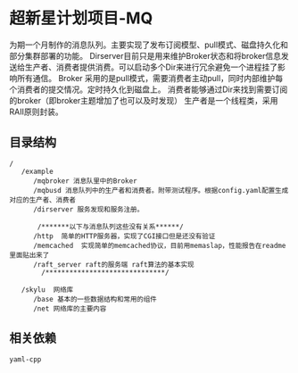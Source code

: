 # 超新星计划项目-MQ 
为期一个月制作的消息队列。主要实现了发布订阅模型、pull模式、磁盘持久化和部分集群部署的功能。
Dirserver目前只是用来维护Broker状态和将broker信息发送给生产者、消费者提供消费。可以启动多个Dir来进行冗余避免一个进程挂了影响所有通信。
Broker 采用的是pull模式，需要消费者主动pull，同时内部维护每个消费者的提交情况。定时持久化到磁盘上。 
消费者能够通过Dir来找到需要订阅的broker（即broker主题增加了也可以及时发现）
生产者是一个线程类，采用RAII原则封装。 

## 目录结构
```$xslt
/
   /example 
      /mqbroker 消息队里中的Broker
      /mqbusd 消息队列中的生产者和消费者。附带测试程序。根据config.yaml配置生成对应的生产者、消费者
      /dirserver 服务发现和服务注册。 

       /*******以下与消息队列这些没有关系******/
      /http  简单的HTTP服务器，实现了CGI接口但是还没有验证
      /memcached  实现简单的memcached协议，目前用memaslap，性能报告在readme里面贴出来了
      /raft_server raft的服务端 raft算法的基本实现 
        /******************************/

   /skylu  网络库
      /base 基本的一些数据结构和常用的组件 
      /net 网络库的主要内容
```

## 相关依赖
```
yaml-cpp

```

